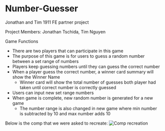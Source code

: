 # Number-Guesser
Jonathan and Tim 1911 FE partner project

Project Members: Jonathan Tschida, Tim Nguyen

Game Functions
  - There are two players that can participate in this game
  - The purpose of this game is for users to guess a random number between a set range of numbers
  - Players keep guessing numbers until they can guess the correct number
  - When a player guess the correct number, a winner card summary will show the Winner Name
    - Winner card will show the total number of guesses both player had taken until correct number is correctly guessed
  - Users can input new set range numbers
  - When game is complete, new random number is generated for a new game
    - The number range is also changed in new game where min number is subtracted by 10 and max number adds 10
 
Below is the comp that we were asked to recreate:
 ![Comp recreation](https://frontend.turing.io/projects/module-1/assets/number-guesser/winner-cards.jpg)
 
